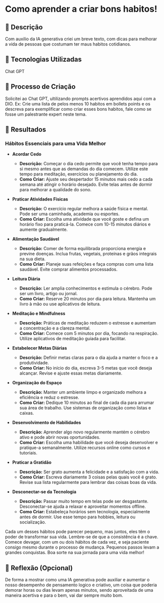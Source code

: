 # Como aprender a criar bons habitos!

## 📒 Descrição
Com auxilio da IA generativa criei um breve texto, com dicas para melhorar a vida de pessoas que costumam ter maus habitos cotidianos.

## 🤖 Tecnologias Utilizadas
Chat GPT

## 🧐 Processo de Criação
Solicitei ao Chat GPT, ultilizando prompts acertivos aprendidos aqui com a DIO.
Ex: Crie uma lista de pelos menos 10 habitos em bollets points e os descreva para exemplificar como criar esses bons habitos, fale como se fosse um palestrante expert neste tema. 

## 🚀 Resultados
### Hábitos Essenciais para uma Vida Melhor

- **Acordar Cedo**
  - **Descrição:** Começar o dia cedo permite que você tenha tempo para si mesmo antes que as demandas do dia comecem. Utilize este tempo para meditação, exercícios ou planejamento do dia.
  - **Como Criar:** Ajuste seu despertador 15 minutos mais cedo a cada semana até atingir o horário desejado. Evite telas antes de dormir para melhorar a qualidade do sono.

- **Praticar Atividades Físicas**
  - **Descrição:** O exercício regular melhora a saúde física e mental. Pode ser uma caminhada, academia ou esportes.
  - **Como Criar:** Escolha uma atividade que você goste e defina um horário fixo para praticá-la. Comece com 10-15 minutos diários e aumente gradualmente.

- **Alimentação Saudável**
  - **Descrição:** Comer de forma equilibrada proporciona energia e previne doenças. Inclua frutas, vegetais, proteínas e grãos integrais na sua dieta.
  - **Como Criar:** Planeje suas refeições e faça compras com uma lista saudável. Evite comprar alimentos processados.

- **Leitura Diária**
  - **Descrição:** Ler amplia conhecimentos e estimula o cérebro. Pode ser um livro, artigo ou jornal.
  - **Como Criar:** Reserve 20 minutos por dia para leitura. Mantenha um livro à mão ou use aplicativos de leitura.

- **Meditação e Mindfulness**
  - **Descrição:** Práticas de meditação reduzem o estresse e aumentam a concentração e a clareza mental.
  - **Como Criar:** Comece com 5 minutos por dia, focando na respiração. Utilize aplicativos de meditação guiada para facilitar.

- **Estabelecer Metas Diárias**
  - **Descrição:** Definir metas claras para o dia ajuda a manter o foco e a produtividade.
  - **Como Criar:** No início do dia, escreva 3-5 metas que você deseja alcançar. Revise e ajuste essas metas diariamente.

- **Organização do Espaço**
  - **Descrição:** Manter um ambiente limpo e organizado melhora a eficiência e reduz o estresse.
  - **Como Criar:** Dedique 10 minutos ao final de cada dia para arrumar sua área de trabalho. Use sistemas de organização como listas e caixas.

- **Desenvolvimento de Habilidades**
  - **Descrição:** Aprender algo novo regularmente mantém o cérebro ativo e pode abrir novas oportunidades.
  - **Como Criar:** Escolha uma habilidade que você deseja desenvolver e pratique-a semanalmente. Utilize recursos online como cursos e tutoriais.

- **Praticar a Gratidão**
  - **Descrição:** Ser grato aumenta a felicidade e a satisfação com a vida.
  - **Como Criar:** Escreva diariamente 3 coisas pelas quais você é grato. Revise sua lista regularmente para lembrar das coisas boas da vida.

- **Desconectar-se da Tecnologia**
  - **Descrição:** Passar muito tempo em telas pode ser desgastante. Desconectar-se ajuda a relaxar e aproveitar momentos offline.
  - **Como Criar:** Estabeleça horários sem tecnologia, especialmente antes de dormir. Use esse tempo para hobbies, leitura ou socialização.

Cada um desses hábitos pode parecer pequeno, mas juntos, eles têm o poder de transformar sua vida. Lembre-se de que a consistência é a chave. Comece devagar, com um ou dois hábitos de cada vez, e seja paciente consigo mesmo durante o processo de mudança. Pequenos passos levam a grandes conquistas. Boa sorte na sua jornada para uma vida melhor!
## 💭 Reflexão (Opcional)
De forma a mostrar como uma IA generativa pode auxiliar e aumentar o nosso desempenho de pensamento logico e criativo, um coisa que poderia demorar horas ou dias levam apenas minutos, sendo aproveitada de uma maneira acertiva e para o bem, vai dar sempre muito bom.

